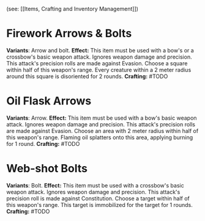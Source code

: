 (see: [[Items, Crafting and Inventory Management]])

# Firework Arrows & Bolts
**Variants**: Arrow and bolt.
**Effect:**
	This item must be used with a bow's or a crossbow's basic weapon attack.
	Ignores weapon damage and precision.
	This attack's precision rolls are made against Evasion.
	Choose a square within half of this weapon's range. Every creature within a 2 meter radius around this square is disoriented for 2 rounds.
**Crafting:** #TODO 

# Oil Flask Arrows
**Variants**: Arrow.
**Effect:**
	This item must be used with a bow's basic weapon attack.
	Ignores weapon damage and precision.
	This attack's precision rolls are made against Evasion.
	Choose an area with 2 meter radius within half of this weapon's range. Flaming oil splatters onto this area, applying burning for 1 round.
**Crafting:** #TODO 

# Web-shot Bolts
**Variants**: Bolt.
**Effect:**
	This item must be used with a crossbow's basic weapon attack.
	Ignores weapon damage and precision.
	This attack's precision roll is made against Constitution.
	Choose a target within half of this weapon's range. This target is immobilized for the target for 1 rounds.
**Crafting:** #TODO 
